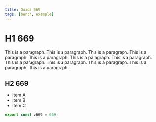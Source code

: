 ```yaml
---
title: Guide 669
tags: [bench, example]
---
```


# H1 669

This is a paragraph. This is a paragraph. This is a paragraph. This is a paragraph. This is a paragraph. This is a paragraph. This is a paragraph. This is a paragraph. This is a paragraph. This is a paragraph. This is a paragraph. This is a paragraph. 

## H2 669

- item A
- item B
- item C

```ts
export const v669 = 669;
```